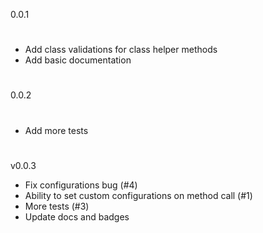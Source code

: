 0.0.1  
#  
* Add class validations for class helper methods
* Add basic documentation
#
0.0.2
#
* Add more tests
#
v0.0.3  
* Fix configurations bug (#4)  
* Ability to set custom configurations on method call (#1)  
* More tests (#3)  
* Update docs and badges  

